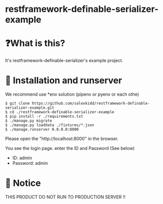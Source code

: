 # restframework-definable-serializer-example

# ❓What is this?

It's restframework-definable-serializer's example project.




# 💾 Installation and runserver

We recommend use *env solution (pipenv or pyenv or each othe)

```
$ git clone https://github.com/salexkidd/restframework-definable-serializer-example.git
$ cd ./restframework-definable-serializer-example
$ pip install -r ./requirements.txt
$ ./manage.py migrate
$ ./manage.py loaddata ./fixtures/*.json
$ ./manage.runserver 0.0.0.0:8000
```

Please open the "http://localhost:8000" in the browser.

You see the login page. enter the ID and Password (See below)

* ID: admin
* Password: admin


# 🚸 Notice

THIS PRODUCT DO NOT RUN TO PRODUCTION SERVER !!
